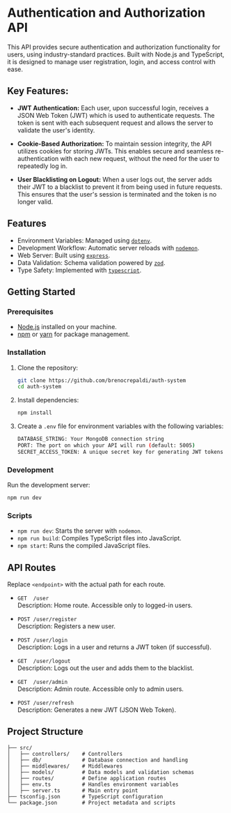
# Authentication and Authorization API

This API provides secure authentication and authorization functionality for users, using industry-standard practices. Built with Node.js and TypeScript, it is designed to manage user registration, login, and access control with ease.

## Key Features:
- **JWT Authentication:** Each user, upon successful login, receives a JSON Web Token (JWT) which is used to authenticate requests. The token is sent with each subsequent request and allows the server to validate the user's identity.

- **Cookie-Based Authorization:** To maintain session integrity, the API utilizes cookies for storing JWTs. This enables secure and seamless re-authentication with each new request, without the need for the user to repeatedly log in.

- **User Blacklisting on Logout:** When a user logs out, the server adds their JWT to a blacklist to prevent it from being used in future requests. This ensures that the user's session is terminated and the token is no longer valid.

## Features

- Environment Variables: Managed using [`dotenv`](https://www.npmjs.com/package/dotenv).
- Development Workflow: Automatic server reloads with [`nodemon`](https://www.npmjs.com/package/nodemon).
- Web Server: Built using [`express`](https://www.npmjs.com/package/express).
- Data Validation: Schema validation powered by [`zod`](https://www.npmjs.com/package/zod).
- Type Safety: Implemented with [`typescript`](https://www.npmjs.com/package/typescript).

## Getting Started

### Prerequisites

- [Node.js](https://nodejs.org/) installed on your machine.
- [npm](https://www.npmjs.com/) or [yarn](https://yarnpkg.com/) for package management.

### Installation

1. Clone the repository:
   ```bash
   git clone https://github.com/brenocrepaldi/auth-system
   cd auth-system
   ```

2. Install dependencies:
   ```bash
   npm install
   ```

3. Create a `.env` file for environment variables with the following variables:
   ```bash
   DATABASE_STRING: Your MongoDB connection string
   PORT: The port on which your API will run (default: 5005)
   SECRET_ACCESS_TOKEN: A unique secret key for generating JWT tokens (highly recommended to keep this secure)
   ```

### Development

Run the development server:
```bash
npm run dev
```

### Scripts

- `npm run dev`: Starts the server with `nodemon`.
- `npm run build`: Compiles TypeScript files into JavaScript.
- `npm start`: Runs the compiled JavaScript files.

## API Routes

Replace `<endpoint>` with the actual path for each route.

- `GET  /user`  
  Description: Home route. Accessible only to logged-in users.
  
- `POST /user/register`  
  Description: Registers a new user.
  
- `POST /user/login`  
  Description: Logs in a user and returns a JWT token (if successful).
  
- `GET  /user/logout`  
  Description: Logs out the user and adds them to the blacklist.
  
- `GET  /user/admin`  
  Description: Admin route. Accessible only to admin users.

- `POST /user/refresh`  
  Description: Generates a new JWT (JSON Web Token).

## Project Structure

```plaintext
├── src/
│   ├── controllers/    # Controllers
│   ├── db/             # Database connection and handling
│   ├── middlewares/    # Middlewares
│   ├── models/         # Data models and validation schemas
│   ├── routes/         # Define application routes
│   ├── env.ts          # Handles environment variables
│   ├── server.ts       # Main entry point
├── tsconfig.json       # TypeScript configuration
└── package.json        # Project metadata and scripts
```
